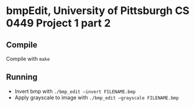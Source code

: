 # bmpEdit, University of Pittsburgh CS 0449 Project 1 part 2

## Compile
Compile with ``make``

## Running
* Invert bmp with ``./bmp_edit –invert FILENAME.bmp``
* Apply grayscale to image with ``./bmp_edit –grayscale FILENAME.bmp``
